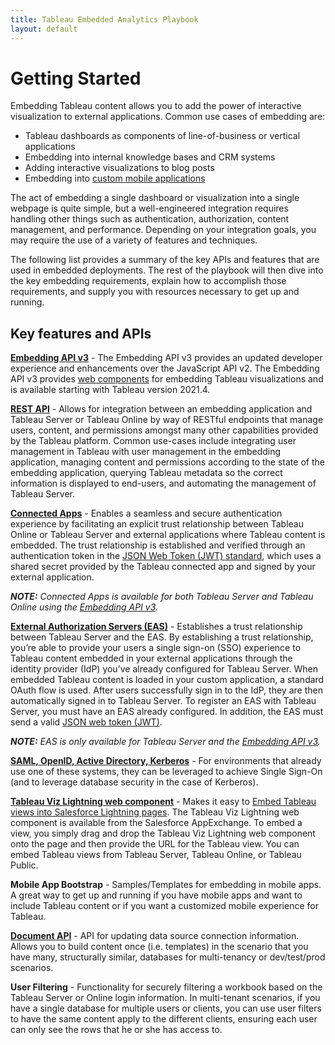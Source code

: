 ```yaml
---
title: Tableau Embedded Analytics Playbook
layout: default
---
```


# Getting Started

Embedding Tableau content allows you to add the power of interactive visualization to external applications. Common use cases of embedding are:

* Tableau dashboards as components of line-of-business or vertical applications
* Embedding into internal knowledge bases and CRM systems
* Adding interactive visualizations to blog posts
* Embedding into [custom mobile applications](https://github.com/tableau/embedding-playbook/blob/master/pages/05_embedding_in_other_apps.md#embedding-into-mobile-apps)

The act of embedding a single dashboard or visualization into a single webpage is quite simple, but a well-engineered integration requires handling other things such as authentication, authorization, content management, and performance. Depending on your integration goals, you may require the use of a variety of features and techniques.

The following list provides a summary of the key APIs and features that are used in embedded deployments. The rest of the playbook will then dive into the key embedding requirements, explain how to accomplish those requirements, and supply you with resources necessary to get up and running.

## Key features and APIs

**[Embedding API v3](https://help.tableau.com/current/api/embedding_api/en-us/index.html)** - The Embedding API v3 provides an updated developer experience and enhancements over the JavaScript API v2. The Embedding API v3 provides [web components](https://developer.mozilla.org/en-US/docs/Web/Web_Components) for embedding Tableau visualizations and is available starting with Tableau version 2021.4. 

**[REST API](https://help.tableau.com/current/api/rest_api/en-us/REST/rest_api.htm)** - Allows for integration between an embedding application and Tableau Server or Tableau Online by way of RESTful endpoints that manage users, content, and permissions amongst many other capabilities provided by the Tableau platform. Common use-cases include integrating user management in Tableau with user management in the embedding application, managing content and permissions according to the state of the embedding application, querying Tableau metadata so the correct information is displayed to end-users, and automating the management of Tableau Server.

**[Connected Apps](https://help.tableau.com/current/online/en-us/connected_apps.htm)** - Enables a seamless and secure authentication experience by facilitating an explicit trust relationship between Tableau Online or Tableau Server and external applications where Tableau content is embedded. The trust relationship is established and verified through an authentication token in the [JSON Web Token (JWT) standard](https://datatracker.ietf.org/doc/html/rfc7519), which uses a shared secret provided by the Tableau connected app and signed by your external application.

***NOTE:** Connected Apps is available for both Tableau Server and Tableau Online using the [Embedding API v3](https://help.tableau.com/current/api/embedding_api/en-us/index.html).*

**[External Authorization Servers (EAS)](https://help.tableau.com/current/server/en-us/connected_apps_eas.htm)** - Establishes a trust relationship between Tableau Server and the EAS. By establishing a trust relationship, you’re able to provide your users a single sign-on (SSO) experience to Tableau content embedded in your external applications through the identity provider (IdP) you’ve already configured for Tableau Server. When embedded Tableau content is loaded in your custom application, a standard OAuth flow is used. After users successfully sign in to the IdP, they are then automatically signed in to Tableau Server. To register an EAS with Tableau Server, you must have an EAS already configured. In addition, the EAS must send a valid [JSON web token (JWT)](https://datatracker.ietf.org/doc/html/rfc7519).

***NOTE:** EAS is only available for Tableau Server and the [Embedding API v3](https://help.tableau.com/current/api/embedding_api/en-us/index.html).*

**[SAML, OpenID, Active Directory, Kerberos](https://help.tableau.com/current/server/en-us/security_auth.htm)** - For environments that already use one of these systems, they can be leveraged to achieve Single Sign-On (and to leverage database security in the case of Kerberos).

**[Tableau Viz Lightning web component](https://www.tableau.com/products/viz-lightning-web-component-salesforce)** - Makes it easy to [Embed Tableau views into Salesforce Lightning pages](https://help.tableau.com/current/pro/desktop/en-us/embed_ex_lwc.htm). The Tableau Viz Lightning web component is available from the Salesforce AppExchange. To embed a view, you simply drag and drop the Tableau Viz Lightning web component onto the page and then provide the URL for the Tableau view. You can embed Tableau views from Tableau Server, Tableau Online, or Tableau Public.

**Mobile App Bootstrap** - Samples/Templates for embedding in mobile apps. A great way to get up and running if you have mobile apps and want to include Tableau content or if you want a customized mobile experience for Tableau.

**[Document API](http://tableau.github.io/document-api-python/)** - API for updating data source connection information. Allows you to build content once (i.e. templates) in the scenario that you have many, structurally similar, databases for multi-tenancy or dev/test/prod scenarios.

**User Filtering** - Functionality for securely filtering a workbook based on the Tableau Server or Online login information. In multi-tenant scenarios, if you have a single database for multiple users or clients, you can use user filters to have the same content apply to the different clients, ensuring each user can only see the rows that he or she has access to.
